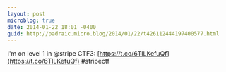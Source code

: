 ```yaml
---
layout: post
microblog: true
date: 2014-01-22 18:01 -0400
guid: http://padraic.micro.blog/2014/01/22/t426112444197400577.html
---
```

I'm on level 1 in @stripe CTF3: [https://t.co/6TlLKefuQf](https://t.co/6TlLKefuQf) #stripectf
